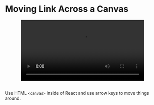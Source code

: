 # Moving Link Across a Canvas

<div align="center" ><video src='https://res.cloudinary.com/betterdev/video/upload/q_auto,f_auto,w_620,h_350/v1633382865/05_-_link_moving_rb1qtu_fl0mk3.mp4' width="400"/></div>

<br>

Use HTML `<canvas>` inside of React and use arrow keys to move things around.
